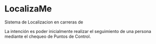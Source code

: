 LocalizaMe
==========

Sistema de Localizacion en carreras de 

La intención es poder inicialmente realizar el seguimiento de una persona mediante el chequeo de Puntos de Control.
